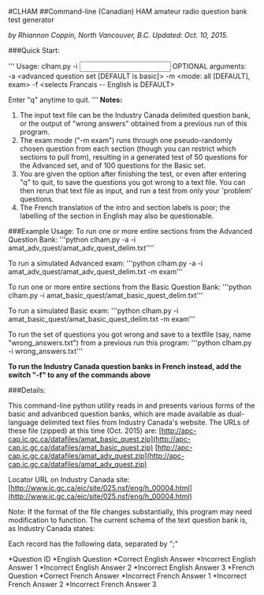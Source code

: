 #CLHAM
##Command-line (Canadian) HAM amateur radio question bank test generator

*by Rhiannon Coppin, North Vancouver, B.C.*
*Updated: Oct. 10, 2015.*

###Quick Start:

'''
Usage: clham.py -i <input textfile>
OPTIONAL arguments: 	
			-a <advanced question set [DEFAULT is basic]> 
			-m <mode: all [DEFAULT], exam>
			-f <selects Francais -- English is DEFAULT>

Enter "q" anytime to quit.
'''
**Notes:**
1. The input text file can be the Industry Canada delimited question bank, or the output of "wrong answers" obtained from a previous run of this program.
2. The exam mode ("-m exam") runs through one pseudo-randomly chosen question from each section (though you can restrict which sections to pull from), resulting in a generated test of 50 questions for the Advanced set, and of 100 questions for the Basic set.
3. You are given the option after finishing the test, or even after entering "q" to quit, to save the questions you got wrong to a text file. You can then rerun that text file as input, and run a test from only your 'problem' questions.
4. The French translation of the intro and section labels is poor; the labelling of the section in English may also be questionable.

###Example Usage:
To run one or more entire sections from the Advanced Question Bank:
'''python clham.py -a -i amat_adv_quest/amat_adv_quest_delim.txt''''

To run a simulated Advanced exam:
'''python clham.py -a -i amat_adv_quest/amat_adv_quest_delim.txt -m exam'''

To run one or more entire sections from the Basic Question Bank:
'''python clham.py -i amat_basic_quest/amat_basic_quest_delim.txt'''

To run a simulated Basic exam:
'''python clham.py -i amat_basic_quest/amat_basic_quest_delim.txt -m exam'''

To run the set of questions you got wrong and save to a textfile (say, name "wrong_answers.txt") from a previous run this program:
'''python clham.py -i wrong_answers.txt'''

**To run the Industry Canada question banks in French instead, add the switch "-f" to any of the commands above**

###Details:

This command-line python utility reads in and presents various forms of the basic and advanbced question banks, which are made available as dual-language delimited text files from Industry Canada's website.
The URLs of these file (zipped) at this time (Oct. 2015) are: 
[http://apc-cap.ic.gc.ca/datafiles/amat_basic_quest.zip](http://apc-cap.ic.gc.ca/datafiles/amat_basic_quest.zip)
[http://apc-cap.ic.gc.ca/datafiles/amat_adv_quest.zip](http://apc-cap.ic.gc.ca/datafiles/amat_adv_quest.zip)

Locator URL on Industry Canada site: [http://www.ic.gc.ca/eic/site/025.nsf/eng/h_00004.html](http://www.ic.gc.ca/eic/site/025.nsf/eng/h_00004.html)

Note: If the format of the file changes substantially, this program may need modification to function.
The current schema of the text question bank is, as Industry Canada states:

Each record has the following data, separated by ";"

*Question ID
*English Question
*Correct English Answer
*Incorrect English Answer 1
*Incorrect English Answer 2
*Incorrect English Answer 3
*French Question
*Correct French Answer
*Incorrect French Answer 1
*Incorrect French Answer 2
*Incorrect French Answer 3
